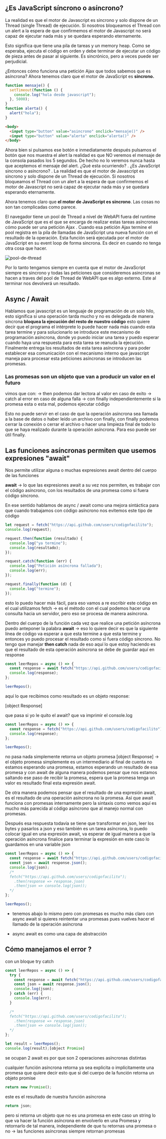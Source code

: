 ## ¿Es JavaScript síncrono o asíncrono?

La realidad es que el motor de Javascript es sincrono y solo dispone de un Thread (single Thread) de ejecución.
Si nosotros bloqueamos el Thread con un alert a la espera de que confirmemos el motor de Javascript no será capaz de ejecutar nada más y se quedara esperando eternamente.

Esto significa que tiene una pila de tareas y un memory heap. Como se esperaba, ejecuta el código en orden y debe terminar de ejecutar un código de pieza antes de pasar al siguiente. Es sincrónico, pero a veces puede ser perjudicial.

¿Entonces cómo funciona una petición Ajax que todos sabemos que es asíncrona? Ahora tenemos claro que el motor de JavaScript es **sincrono.**

```js
function mensaje() {
  setTimeout(function () {
    console.log("hola desde javascript");
  }, 5000);
}
function alerta() {
  alert("hola");
}
```

```html
<body>
  <input type="button" value="asincrono" onclick="mensaje()" />
  <input type="button" value="alerta" onclick="alerta()" />
</body>
```

Ahora bien si pulsamos ese botón e inmediatamente después pulsamos el botón que nos muestra el alert la realidad es que NO veremos el mensaje de la consola pasados los 5 segundos. De hecho no lo veremos nunca hasta que aceptemos el mensaje del alert. ¿Qué esta ocurriendo? . ¿Es JavaScript sincrono o asíncrono? . La realidad es que el motor de Javascript es sincrono y solo dispone de un Thread de ejecución. Si nosotros bloqueamos el Thread con un alert a la espera de que confirmemos el motor de Javascript no será capaz de ejecutar nada más y se quedara esperando eternamente.

Ahora tenemos claro que **el motor de JavaScript es sincrono**. Las cosas no son tan complicadas como parece.

El navegador tiene un pool de Thread a nivel de WebAPI fuera del runtime de JavaScript que es el que se encarga de realizar estas tareas asíncronas cómo puede ser una petición Ajax . Cuando esa petición Ajax termine el pool registra en la pila de llamadas de JavaScript una nueva función con el resultado de la operación. Esta función será ejecutada por el motor de JavaScript en su event loop de forma sincrona. Es decir en cuando no tenga otra cosa que hacer.

![pool-de-thread](img/pool-thread.png)

Por lo tanto tengamos siempre en cuenta que el motor de JavaScript siempre es sincrono y todas las peticiones que consideremos asincronas se hacen a traves del pool de Thread de WebAPI que es algo externo. Este al terminar nos devolverá un resultado.

## Async / Await

Hablamos que javascript es un lenguaje de programación de un solo hilo, esto significa si una operación
tarda mucho y no es delegada de manera síncrona **bloquea la ejecución del resto de nuestro
código** esto quiere decir que el programa el intérprete lo puede hacer nada más cuando
esta tarea termine y para solucionarlo se introduce este mecanismo de programación asíncrona, donde yo puedo iniciar una
tarea y puedo esperar cuando haya una respuesta para esta tarea se reanuda la ejecución. Finalmente entrega los
resultados de esta tarea asíncrona y para poder establecer esa comunicación con el mecanismo
interno que javascript maneja para procesar esta peticiones asíncronas se introducen las promesas.

### Las promesas son un objeto que van a producir un valor en el futuro

vimos que con:
-> then podemos dar lectora al valor en caso de exito
-> catch al error en caso de alguna falla
-> con finally independientemente si la promesa esta o esta mal, podemos ejecutar
código

Esto no puede servir en el caso de que la operación asíncrona sea
llamada a la base de datos o haber leído un archivo con finally, con finally podemos
cerrar la conexión o cerrar el archivo o hacer una limpieza final de todo lo que
se haya realizado durante la operación asíncrona. Para eso puede ser útil
finally.

## Las funciones asíncronas permiten que usemos expresiones "await"

Nos permite utilizar alguna o muchas expresiones await dentro del cuerpo de las funciones

**await** -> lo que las expresiones await a su vez nos permiten, es trabajar
con el código asíncrono, con los resultados de una promesa como si fuera código
síncrono.

En ese sentido hablamos de async / await como una mejora sintáctica para que cuando trabajamos
con código asíncrono nos evitemos este tipo de código

```js
let request = fetch("https://api.github.com/users/codigofacilito");
console.log(request);

request.then(function (resultado) {
  console.log("ya termine");
  console.log(resultado);
});

request.catch(function (err) {
  console.log("Petición asíncrona fallada");
  console.log(err);
});

request.finally(function (d) {
  console.log("termine");
});
```

esto lo puedo hacer más fácil, para eso vamos a re escribir este código
en el cual utilizamos fetch -> es el método con el cual podemos hacer una
consulta hacia un servidor, pero eso se procesa de manera asíncrona.

Dentro del cuerpo de la función cada vez que realice una petición asíncrona
puedo anteponer la palabra **await** -> eso lo quiere decir es que la siguiente
línea de código va esperar a que esta termine a que esta termine y entonces
yo puedo procesar el resultado como si fuera código síncrono.
No tengo que manejar **then catch** nada de eso aquí lo que estoy haciendo es que el
resultado de esta operación asíncrona se debe de guardar aquí en response

```js
const leerRepos = async () => {
  const response = await fetch("https://api.github.com/users/codigofacilito");
  console.log(response);
};

leerRepos();
```

aquí lo que recibimos como resultado es un objeto response:

[object Response]

que pasa si yo le quito el await?
que va imprimir el console.log

```js
const leerRepos = async () => {
  const response = fetch("https://api.github.com/users/codigofacilito");
  console.log(response);
};

leerRepos();
```

no pasa nada simplemente retorna un objeto promesa
[object Response] -> el objeto promesa simplemente es un intermediario al final
de cuenta no estamos esperando una promesa, estamos esperando un resultado de esa
promesa y con await de alguna manera podemos pensar que nos estamos saltando
ese paso de recibir la promesa, espera que la promesa tenga un valor es resultado
final esta expresión await.

De otra manera podemos pensar que el resultado de una expresión await, es el resultado
de una operación asíncrona no la promesa. Así que await funciona con promesas internamente
pero la sintaxis como vemos aquí es mucho más parecida al código asíncrono que al manejo
normal con promesas.

Después esa respuesta todavía se tiene que transformar en json, leer los bytes
y pasarlos a json y eso también es un tarea asíncrona, lo puedo colocar igual en una
expresión await, va esperar de igual manera a que la operación asíncrona
finalice para terminar la expresión en este caso lo guardamos en una variable json

```js
const leerRepos = async () => {
  const response = await fetch("https://api.github.com/users/codigofacilito");
  const json = await response.json();
  console.log(json);
  /*
  fetch("https://api.github.com/users/codigofacilito");
    .then(response => response.json)
    .then(json => console.log(json));
  */
};

leerRepos();
```

- tenemos abajo lo mismo pero con promesas es mucho más claro con async await
  si quieres reintentar una promesas pues vuelves hacer el llamado de la operación
  asíncrona

- async await es como una capa de abstracción

## Cómo manejamos el error ?

con un bloque try catch

```js
const leerRepos = async () => {
  try {
    const response = await fetch("https://api.github.com/users/codigofacilito");
    const json = await response.json();
    console.log(json);
  } catch (err) {
    console.log(err);
  }

  /*
  fetch("https://api.github.com/users/codigofacilito");
    .then(response => response.json)
    .then(json => console.log(json));
  */
};

let result = leerRepos();
console.log(result);[object Promise]
```

se ocupan 2 await es por que son 2 operaciones asíncronas distintas

cualquier función asíncrona retorna ya sea explicita o implícitamente una promesa
que quiere decir esto que si del cuerpo de la función retorna un objeto promise

```js
return new Promise();
```

este es el resultado de nuestra función asíncrona

```js
return json;
```

pero si retorna un objeto que no es una promesa en este caso un string lo
que va hacer la función asíncrona en envolverlo en una Promesa y retornarlo
de tal manera, independiente de que tu retornas una promesa o no ->
las funciones asíncronas siempre retornan promesas
